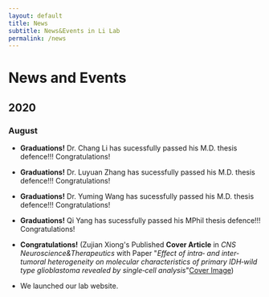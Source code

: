 ```yaml
---
layout: default
title: News
subtitle: News&Events in Li Lab
permalink: /news
---
```


# News and Events

## 2020

### August

- **Graduations!** Dr. Chang Li has sucessfully passed his M.D. thesis defence!!! Congratulations!
- **Graduations!** Dr. Luyuan Zhang has sucessfully passed his M.D. thesis defence!!! Congratulations!
- **Graduations!** Dr. Yuming Wang has sucessfully passed his M.D. thesis defence!!! Congratulations!
- **Graduations!** Qi Yang has sucessfully passed his MPhil thesis defence!!! Congratulations!

- **Congratulations!** (Zujian Xiong's Published **Cover Article** in *CNS Neuroscience&Therapeutics* with Paper "*Effect of intra‐ and inter‐tumoral heterogeneity on molecular characteristics of primary IDH‐wild type glioblastoma revealed by single‐cell analysis*"[Cover Image](https://onlinelibrary.wiley.com/toc/17555949/2020/26/9))

- We launched our lab website.